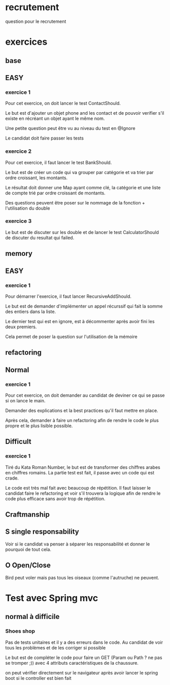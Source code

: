 # recrutement
question pour le recrutement

# exercices

## base

## EASY

### exercice 1
Pour cet exercice, on doit lancer le test ContactShould. 

Le but est d'ajouter un objet phone and les contact et de pouvoir verifier
s'il existe en récréant un objet ayant le même nom.

Une petite question peut être vu au niveau du test en @Ignore

Le candidat doit faire passer les tests

### exercice 2

Pour cet exercice, il faut lancer le test BankShould.

Le but est de créer un code qui va grouper par catégorie et va trier par ordre
croissant, les montants.

Le résultat doit donner une Map ayant comme clé, la catégorie et une liste de compte
trié par ordre croissant de montants.

Des questions peuvent être poser sur le nommage de la fonction + l'utilisation du double

### exercice 3

Le but est de discuter sur les double et de lancer le test CalculatorShould
de discuter du resultat qui failed.

## memory

## EASY

### exercice 1

Pour démarrer l'exercice, il faut lancer RecursiveAddShould.

Le but est de demander d'implémenter un appel récurssif qui fait la somme
des entiers dans la liste.

Le dernier test qui est en ignore, est à décommenter après avoir fini les deux
premiers.

Cela permet de poser la question sur l'utilisation de la mémoire

## refactoring

## Normal

### exercice 1

Pour cet exercice, on doit demander au candidat de deviner ce qui se passe si on
lance le main.

Demander des explications et la best practices qu'il faut mettre en place.

Après cela, demander à faire un refactoring afin de rendre le code le plus propre
et le plus lisible possible.

## Difficult

### exercice 1

Tiré du Kata Roman Number, le but est de transformer des chiffres arabes
en chiffres romains. La partie test est fait, il passe avec un code qui est crade.

Le code est très mal fait avec beaucoup de répétition. Il faut laisser le candidat
faire le refactoring et voir s'il trouvera la logique afin de rendre le code plus
efficace sans avoir trop de répétition.

## Craftmanship

## S single responsability

Voir si le candidat va penser à séparer les responsabilité et donner
le pourquoi de tout cela.

## O Open/Close

Bird peut voler mais pas tous les oiseaux (comme l'autruche) ne peuvent.


# Test avec Spring mvc

## normal à difficile

### Shoes shop

Pas de tests unitaires et il y a des erreurs dans le code.
Au candidat de voir tous les problèmes et de les corriger si possible

Le but est de compléter le code pour faire un GET (Param ou Path ? ne pas se tromper ;))
avec 4 attributs caractéristiques de la chaussure.

on peut vérifier directement sur le navigateur après avoir lancer le spring boot si le controller est bien fait
